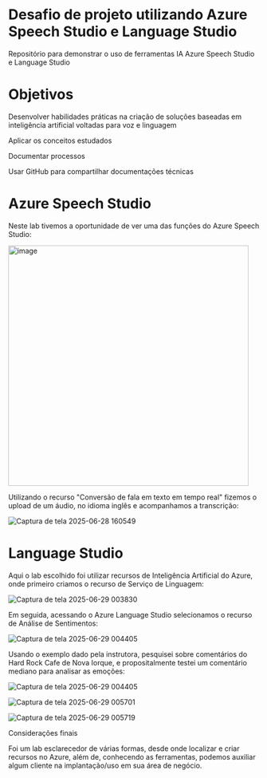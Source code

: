 # Desafio de projeto utilizando Azure Speech Studio e Language Studio
Repositório para demonstrar o uso de ferramentas IA Azure Speech Studio e Language Studio

# Objetivos
Desenvolver habilidades práticas na criação de soluções baseadas em inteligência artificial voltadas para voz e linguagem

Aplicar os conceitos estudados

Documentar processos

Usar GitHub para compartilhar documentações técnicas

# Azure Speech Studio

Neste lab tivemos a oportunidade de ver uma das funções do Azure Speech Studio: 

<img width="482" alt="image" src="https://github.com/user-attachments/assets/68fea4e9-8164-479d-8917-d8f6acd2d3d1" />

Utilizando o recurso "Conversão de fala em texto em tempo real" fizemos o upload de um áudio, no idioma inglês e acompanhamos a transcrição:

![Captura de tela 2025-06-28 160549](https://github.com/user-attachments/assets/666e335a-2c74-465f-b75a-88f68a942637)



# Language Studio

Aqui o lab escolhido foi utilizar recursos de Inteligência Artificial do Azure, onde primeiro criamos o recurso de Serviço de Linguagem:

![Captura de tela 2025-06-29 003830](https://github.com/user-attachments/assets/9825dfdd-fd92-4cdc-bce0-917ecce30aa7)

Em seguida, acessando o Azure Language Studio selecionamos o recurso de Análise de Sentimentos:

![Captura de tela 2025-06-29 004405](https://github.com/user-attachments/assets/2bae3584-496d-4859-908f-13e7cf73cc46)

Usando o exemplo dado pela instrutora, pesquisei sobre comentários do Hard Rock Cafe de Nova Iorque, e propositalmente testei um comentário mediano para analisar as emoções:

![Captura de tela 2025-06-29 004405](https://github.com/user-attachments/assets/4089e457-622e-4a78-895f-df48edfe80b8)

![Captura de tela 2025-06-29 005701](https://github.com/user-attachments/assets/15619217-13ea-4940-9650-3cb72441764e)

![Captura de tela 2025-06-29 005719](https://github.com/user-attachments/assets/9ad98f05-c3b7-48b7-8f3f-fc40e4b9c313)

Considerações finais

Foi um lab esclarecedor de várias formas, desde onde localizar e criar recursos no Azure, além de, conhecendo as ferramentas, podemos auxiliar algum cliente na implantação/uso em sua área de negócio.

